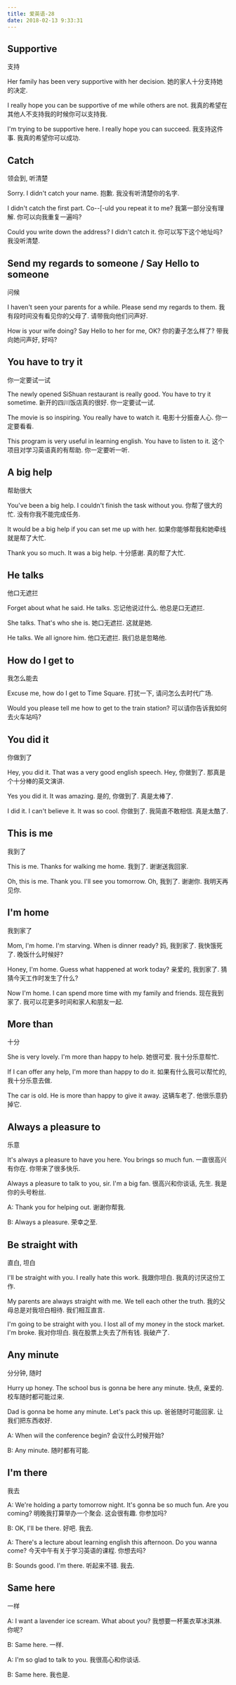 ```yaml
---
title: 爱英语-28
date: 2018-02-13 9:33:31
---
```


## Supportive
支持

Her family has been very supportive with her decision.
她的家人十分支持她的决定.

I really hope you can be supportive of me while others are not.
我真的希望在其他人不支持我的时候你可以支持我.

I'm trying to be supportive here. I really hope you can succeed.
我支持这件事. 我真的希望你可以成功.

## Catch
领会到, 听清楚

Sorry. I didn't catch your name.
抱歉. 我没有听清楚你的名字.

I didn't catch the first part. Co--[-uld you repeat it to me?
我第一部分没有理解. 你可以向我重复一遍吗?

Could you write down the address? I didn't catch it.
你可以写下这个地址吗? 我没听清楚.

## Send my regards to someone / Say Hello to someone
问候

I haven't seen your parents for a while. Please send my regards to them.
我有段时间没有看见你的父母了. 请带我向他们问声好.

How is your wife doing? Say Hello to her for me, OK?
你的妻子怎么样了? 带我向她问声好, 好吗?

## You have to try it
你一定要试一试

The newly opened SiShuan restaurant is really good. You have to try it sometime.
新开的四川饭店真的很好. 你一定要试一试.

The movie is so inspiring. You really have to watch it.
电影十分振奋人心. 你一定要看看.

This program is very useful in learning english. You have to listen to it.
这个项目对学习英语真的有帮助. 你一定要听一听.

## A big help
帮助很大

You've been a big help. I couldn't finish the task without you.
你帮了很大的忙. 没有你我不能完成任务.

It would be a big help if you can set me up with her.
如果你能够帮我和她牵线就是帮了大忙.

Thank you so much. It was a big help.
十分感谢. 真的帮了大忙.

## He talks
他口无遮拦

Forget about what he said. He talks.
忘记他说过什么. 他总是口无遮拦.

She talks. That's who she is.
她口无遮拦. 这就是她.

He talks. We all ignore him.
他口无遮拦. 我们总是忽略他.

## How do I get to
我怎么能去

Excuse me, how do I get to Time Square.
打扰一下, 请问怎么去时代广场.

Would you please tell me how to get to the train station?
可以请你告诉我如何去火车站吗?

## You did it
你做到了

Hey, you did it. That was a very good english speech.
Hey, 你做到了. 那真是个十分棒的英文演讲.

Yes you did it. It was amazing.
是的, 你做到了. 真是太棒了.

I did it. I can't believe it. It was so cool.
你做到了. 我简直不敢相信. 真是太酷了.

## This is me
我到了

This is me. Thanks for walking me home.
我到了. 谢谢送我回家.

Oh, this is me. Thank you. I'll see you tomorrow.
Oh, 我到了. 谢谢你. 我明天再见你.

## I'm home
我到家了

Mom, I'm home. I'm starving. When is dinner ready?
妈, 我到家了. 我快饿死了. 晚饭什么时候好?

Honey, I'm home. Guess what happened at work today?
亲爱的, 我到家了. 猜猜今天工作时发生了什么?

Now I'm home. I can spend more time with my family and friends.
现在我到家了. 我可以花更多时间和家人和朋友一起.

## More than
十分

She is very lovely. I'm more than happy to help.
她很可爱. 我十分乐意帮忙.

If I can offer any help, I'm more than happy to do it.
如果有什么我可以帮忙的, 我十分乐意去做.

The car is old. He is more than happy to give it away.
这辆车老了. 他很乐意扔掉它.

## Always a pleasure to
乐意

It's always a pleasure to have you here. You brings so much fun.
一直很高兴有你在. 你带来了很多快乐.

Always a pleasure to talk to you, sir. I'm a big fan.
很高兴和你谈话, 先生. 我是你的头号粉丝.

A: Thank you for helping out.
谢谢你帮我.

B: Always a pleasure.
荣幸之至.

## Be straight with
直白, 坦白

I'll be straight with you. I really hate this work.
我跟你坦白. 我真的讨厌这份工作.

My parents are always straight with me. We tell each other the truth.
我的父母总是对我坦白相待. 我们相互直言.

I'm going to be straight with you. I lost all of my money in the stock market. I'm broke.
我对你坦白. 我在股票上失去了所有钱. 我破产了.

## Any minute
分分钟, 随时

Hurry up honey. The school bus is gonna be here any minute.
快点, 亲爱的. 校车随时都可能过来.

Dad is gonna be home any minute. Let's pack this up.
爸爸随时可能回家. 让我们把东西收好.

A: When will the conference begin?
会议什么时候开始?

B: Any minute.
随时都有可能.

## I'm there
我去

A: We're holding a party tomorrow night. It's gonna be so much fun. Are you coming?
明晚我打算举办一个聚会. 这会很有趣. 你参加吗?

B: OK, I'll be there.
好吧. 我去.

A: There's a lecture about learning english this afternoon. Do you wanna come?
今天中午有关于学习英语的课程. 你想去吗?

B: Sounds good. I'm there.
听起来不错. 我去.

## Same here
一样

A: I want a lavender ice scream. What about you?
我想要一杯薰衣草冰淇淋. 你呢?

B: Same here.
一样.

A: I'm so glad to talk to you.
我很高心和你谈话.

B: Same here.
我也是.

